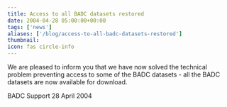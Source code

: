 ```yaml
---
title: Access to all BADC datasets restored
date: 2004-04-28 05:00:00+00:00
tags: ['news']
aliases: ['/blog/access-to-all-badc-datasets-restored']
thumbnail: 
icon: fas circle-info
---
```



We are pleased to inform you that we have now solved the technical problem preventing access to some of the BADC datasets - all the BADC 
datasets are now available for download.


 
BADC Support
28 April 2004



